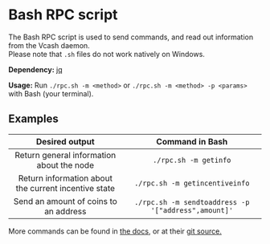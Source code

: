 # Bash RPC script
The Bash RPC script is used to send commands, and read out information from the Vcash daemon.  
Please note that `.sh` files do not work natively on Windows.

**Dependency:** [jq](https://stedolan.github.io/jq/)

**Usage:** Run `./rpc.sh -m <method>` or `./rpc.sh -m <method> -p <params>` with Bash (your terminal).

## Examples
Desired output|Command in Bash
:---:|:---:
Return general information about the node|`./rpc.sh -m getinfo`
Return information about the current incentive state|`./rpc.sh -m getincentiveinfo`
Send an amount of coins to an address|`./rpc.sh -m sendtoaddress -p '["address",amount]'`

More commands can be found in [the docs](https://docs.vcash.info/), or at their [git source.](https://github.com/openvcash/docs.vcash.info)
